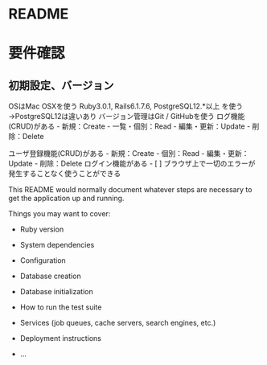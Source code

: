# README
# 要件確認
## 初期設定、バージョン
  OSはMac OSXを使う
  Ruby3.0.1, Rails6.1.7.6, PostgreSQL12.*以上 を使う→PostgreSQL12は違いあり
  バージョン管理はGit / GitHubを使う
  ログ機能(CRUD)がある
    - 新規：Create
    - 一覧・個別：Read
    - 編集・更新：Update
    - 削除：Delete

  ユーザ登録機能(CRUD)がある
    - 新規：Create
    - 個別：Read
    - 編集・更新：Update
    - 削除：Delete
  ログイン機能がある
    - [ ]  ブラウザ上で一切のエラーが発生することなく使うことができる

This README would normally document whatever steps are necessary to get the
application up and running.

Things you may want to cover:

* Ruby version

* System dependencies

* Configuration

* Database creation

* Database initialization

* How to run the test suite

* Services (job queues, cache servers, search engines, etc.)

* Deployment instructions

* ...
